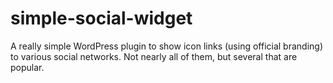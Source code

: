 simple-social-widget
====================

A really simple WordPress plugin to show icon links (using official branding) to various social networks.   Not nearly all of them, but several that are popular.